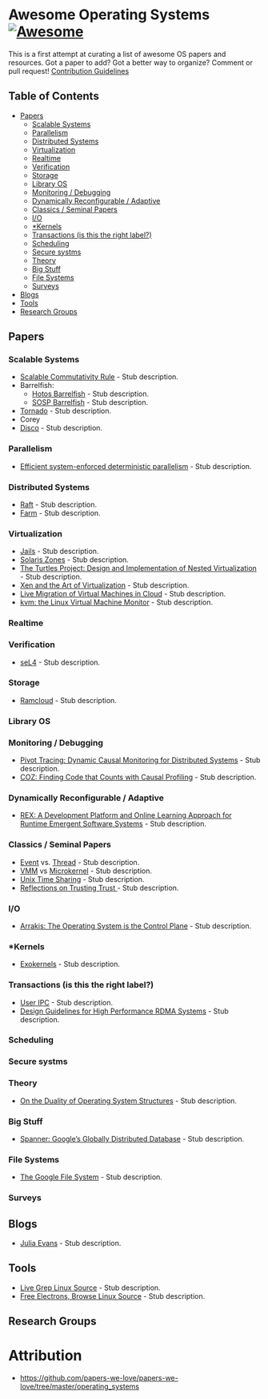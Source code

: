 # Awesome Operating Systems [![Awesome](https://cdn.rawgit.com/sindresorhus/awesome/d7305f38d29fed78fa85652e3a63e154dd8e8829/media/badge.svg)](https://github.com/sindresorhus/awesome)

This is a first attempt at curating a list of awesome OS papers and resources. Got a paper to add? Got a better way to organize? Comment or pull request! [Contribution Guidelines](https://github.com/sindresorhus/awesome/blob/master/contributing.md)

## Table of Contents
- [Papers](#papers)
  - [Scalable Systems](#scalable-systems)
  - [Parallelism](#parallelism)
  - [Distributed Systems](#distributed-systems)
  - [Virtualization](#virtualization)
  - [Realtime](#realtime)
  - [Verification](#verification)
  - [Storage](#storage)
  - [Library OS](#library-os)
  - [Monitoring / Debugging](#monitoring-/-debugging)
  - [Dynamically Reconfigurable / Adaptive](#dynamically-reconfigurable-/-adaptive)
  - [Classics / Seminal Papers](#classics-/-seminal-papers)
  - [I/O](#i/o)
  - [*Kernels](#*Kernels)
  - [Transactions (is this the right label?)](#Transactions (is this the right label?))
  - [Scheduling](#scheduling)
  - [Secure systms](#secure-systms)
  - [Theory](#theory)
  - [Big Stuff](#big-stuff)
  - [File Systems](#file-systems)
  - [Surveys](#surveys)
- [Blogs](#blogs)
- [Tools](#tools)
- [Research Groups](#research-groups)

## Papers
### Scalable Systems
* [Scalable Commutativity Rule](http://dl.acm.org/citation.cfm?id=2699681) - Stub description.
* Barrelfish:
  * [Hotos Barrelfish](http://www.barrelfish.org/publications/barrelfish_hotos09.pdf) - Stub description.
  * [SOSP Barrelfish](http://www.barrelfish.org/publications/barrelfish_sosp09.pdf) - Stub description.
* [Tornado](https://www.usenix.org/legacy/events/osdi99/full_papers/gamsa/gamsa.pdf) - Stub description.
* Corey
* [Disco](http://pages.cs.wisc.edu/~remzi/Classes/838/Spring2013/Papers/bugnion97disco.pdf) - Stub description.

### Parallelism
* [Efficient system-enforced deterministic parallelism](http://dl.acm.org/citation.cfm?id=2160742) - Stub description.

### Distributed Systems
* [Raft](https://web.stanford.edu/~ouster/cgi-bin/papers/raft-atc14) - Stub description.
* [Farm](https://www.usenix.org/system/files/conference/nsdi14/nsdi14-paper-dragojevic.pdf) - Stub description.

### Virtualization
* [Jails](https://us-east.manta.joyent.com/bcantrill/public/ppwl-cantrill-jails.pdf) - Stub description.
* [Solaris Zones](http://citeseerx.ist.psu.edu/viewdoc/download?doi=10.1.1.93.9601&rep=rep1&type=pdf) - Stub description.
* [The Turtles Project: Design and Implementation of Nested Virtualization](https://www.usenix.org/legacy/event/osdi10/tech/full_papers/Ben-Yehuda.pdf) - Stub description.
* [Xen and the Art of Virtualization](http://www.cl.cam.ac.uk/research/srg/netos/papers/2003-xensosp.pdf) - Stub description.
* [Live Migration of Virtual Machines in Cloud](http://www.ijsrp.org/research_paper_jun2012/ijsrp-June-2012-29.pdf) - Stub description.
* [kvm: the Linux Virtual Machine Monitor](https://www.kernel.org/doc/ols/2007/ols2007v1-pages-225-230.pdf) - Stub description.

### Realtime

### Verification
* [seL4](http://dl.acm.org/citation.cfm?id=1629596) - Stub description.

### Storage
* [Ramcloud](https://web.stanford.edu/~ouster/cgi-bin/papers/ramcloud.pdf) - Stub description.

### Library OS

### Monitoring / Debugging
* [Pivot Tracing: Dynamic Causal
Monitoring for Distributed Systems](http://sigops.org/sosp/sosp15/current/2015-Monterey/printable/122-mace.pdf) - Stub description.
* [COZ: Finding Code that Counts with Causal Profiling](http://sigops.org/sosp/sosp15/current/2015-Monterey/printable/090-curtsinger.pdf) - Stub description.
### Dynamically Reconfigurable / Adaptive
* [REX: A Development Platform and Online Learning Approach
for Runtime Emergent Software Systems](https://www.usenix.org/system/files/conference/osdi16/osdi16-porter.pdf) - Stub description.

### Classics / Seminal Papers
* [Event](https://web.stanford.edu/~ouster/cgi-bin/papers/threads.pdf) vs. [Thread](https://www.cc.gatech.edu/classes/AY2009/cs4210_fall/papers/threads-hotos-2003.pdf) - Stub description.
* [VMM](https://www.usenix.org/legacy/event/hotos05/final_papers/full_papers/hand/hand.pdf) vs [Microkernel](https://os.itec.kit.edu/downloads/publ_2005_heiser-ua_vm-monitors-microkernels.pdf) - Stub description.
* [Unix Time Sharing](https://people.eecs.berkeley.edu/~brewer/cs262/unix.pdf) - Stub description.
* [Reflections on Trusting Trust ](https://www.ece.cmu.edu/~ganger/712.fall02/papers/p761-thompson.pdf) - Stub description.

### I/O
* [Arrakis: The Operating System is the Control Plane](https://www.usenix.org/system/files/conference/osdi14/osdi14-paper-peter_simon.pdf) - Stub description.

### *Kernels
* [Exokernels](https://pdos.csail.mit.edu/6.828/2011/readings/engler95exokernel.pdf) - Stub description.

### Transactions (is this the right label?)
* [User IPC](https://www.cc.gatech.edu/classes/AY2010/cs4210_fall/papers/p175-bershad.pdf) - Stub description.
* [Design Guidelines for High Performance RDMA Systems](https://www.usenix.org/system/files/conference/atc16/atc16_paper-kalia.pdf) - Stub description.

### Scheduling

### Secure systms

### Theory
* [On the Duality of Operating System Structures](https://pdfs.semanticscholar.org/2948/a0d014852ba47dd115fcc70202c840d71cac.pdf) - Stub description.

### Big Stuff
* [Spanner: Google’s Globally Distributed Database](http://dl.acm.org/citation.cfm?id=2491245) - Stub description.

### File Systems
* [The Google File System](http://sgotiweb.epn.edu.ec/~emafla/Cursos/CD/docs/gfs-sosp2003.pdf) - Stub description.

### Surveys

## Blogs
* [Julia Evans](https://jvns.ca/) - Stub description.

## Tools
* [Live Grep Linux Source](https://livegrep.com/search/linux?q=scheduler) - Stub description.
* [Free Electrons, Browse Linux Source](http://elixir.free-electrons.com/linux/latest/source) - Stub description.

## Research Groups

# Attribution
* https://github.com/papers-we-love/papers-we-love/tree/master/operating_systems
